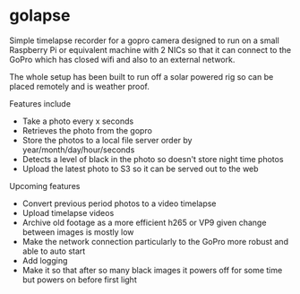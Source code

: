 # golapse
Simple timelapse recorder for a gopro camera designed to run on a small Raspberry Pi or equivalent machine with 2 NICs so that it can connect to the GoPro which has closed wifi and also to an external network.

The whole setup has been built to run off a solar powered rig so can be placed remotely and is weather proof.

Features include
* Take a photo every x seconds
* Retrieves the photo from the gopro
* Store the photos to a local file server order by year/month/day/hour/seconds
* Detects a level of black in the photo so doesn't store night time photos
* Upload the latest photo to S3 so it can be served out to the web

Upcoming features
* Convert previous period photos to a video timelapse
* Upload timelapse videos
* Archive old footage as a more efficient h265 or VP9 given change between images is mostly low
* Make the network connection particularly to the GoPro more robust and able to auto start
* Add logging
* Make it so that after so many black images it powers off for some time but powers on before first light
